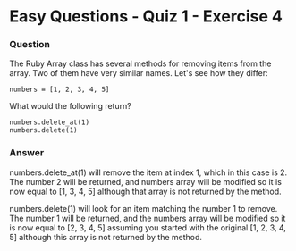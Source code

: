 # Easy Questions - Quiz 1 - Exercise 4

### Question
The Ruby Array class has several methods for removing items from the array. Two of them have very similar names. Let's see how they differ:

```
numbers = [1, 2, 3, 4, 5]
```

What would the following return?

```
numbers.delete_at(1)
numbers.delete(1)
```

### Answer
numbers.delete_at(1) will remove the item at index 1, which in this case is 2. The number 2 will be returned, and numbers array will be modified so it is now equal to [1, 3, 4, 5] although that array is not returned by the method.

numbers.delete(1) will look for an item matching the number 1 to remove. The number 1 will be returned, and the numbers array will be modified so it is now equal to [2, 3, 4, 5] assuming you started with the original [1, 2, 3, 4, 5] although this array is not returned by the method.